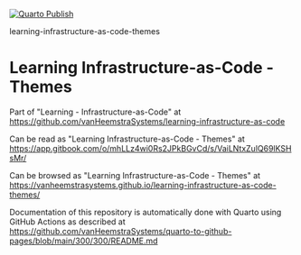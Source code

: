 [![Quarto Publish](https://github.com/vanHeemstraSystems/learning-infrastructure-as-code-themes/actions/workflows/publish.yml/badge.svg)](https://github.com/vanHeemstraSystems/learning-infrastructure-as-code-themes/actions/workflows/publish.yml)

learning-infrastructure-as-code-themes
# Learning Infrastructure-as-Code - Themes

Part of "Learning - Infrastructure-as-Code" at https://github.com/vanHeemstraSystems/learning-infrastructure-as-code

Can be read as "Learning Infrastructure-as-Code - Themes" at https://app.gitbook.com/o/mhLLz4wi0Rs2JPkBGvCd/s/VaiLNtxZulQ69lKSHsMr/

Can be browsed as "Learning Infrastructure-as-Code - Themes" at https://vanheemstrasystems.github.io/learning-infrastructure-as-code-themes/

Documentation of this repository is automatically done with Quarto using GitHub Actions as described at https://github.com/vanHeemstraSystems/quarto-to-github-pages/blob/main/300/300/README.md
